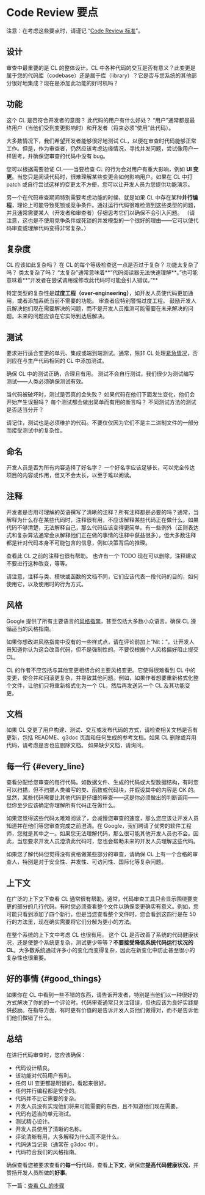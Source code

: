 # Code Review 要点

注意：在考虑这些要点时，请谨记 “[Code Review 标准](standard.md)”。

## 设计

审查中最重要的是 CL 的整体设计。CL 中各种代码的交互是否有意义？此变更是属于您的代码库（codebase）还是属于库（library）？它是否与您系统的其他部分很好地集成？现在是添加此功能的好时机吗？

## 功能

这个 CL 是否符合开发者的意图？ 此代码的用户有什么好处？ “用户”通常都是最终用户（当他们受到变更影响时）和开发者（将来必须“使用”此代码）。

大多数情况下，我们希望开发者能够很好地测试 CL，以便在审查时代码能够正常工作。但是，作为审查者，仍然应该考虑边缘情况，寻找并发问题，尝试像用户一样思考，并确保您审查的代码中没有 bug。

您可以根据需要验证 CL——当要检查 CL 的行为会对用户有重大影响，例如 **UI 变更**。当您只是阅读代码时，很难理解某些变更会如何影响用户。如果在 CL 中打 patch 或自行尝试这样的变更太不方便，您可以让开发人员为您提供功能演示。

另一个在代码审查期间特别需要考虑功能的时候，就是如果 CL 中存在某种**并行编程**，理论上可能导致死锁或竞争条件。通过运行代码很难检测到这些类型的问题，并且通常需要某人（开发者和审查者）仔细思考它们以确保不会引入问题。 （请注意，这也是不使用竞争条件或死锁的并发模型的一个很好的理由——它可以使代码审查或理解代码变得非常复杂。）

## 复杂度

CL 应该如此复杂吗？ 在 CL 的每个等级检查这一点是否过于复杂？ 功能太复杂了吗？ 类太复杂了吗？ “太复杂”通常意味着**“代码阅读器无法快速理解**。”也可能意味着**“开发者在尝试调用或修改此代码时可能会引入错误。”**

特定类型的复杂性是**过度工程（over-engineering）**，如开发人员使代码更加通用，或者添加系统当前不需要的功能。 审查者应特别警惕过度工程。 鼓励开发人员解决他们现在需要解决的问题，而不是开发人员推测可能需要在未来解决的问题。未来的问题应该在它实际到达后解决。

## 测试

要求进行适合变更的单元、集成或端到端测试。通常，除非 CL 处理[紧急情况](../emergencies.md)，否则应在与生产代码相同的 CL 中添加测试。

确保 CL 中的测试正确，合理且有用。 测试不会自行测试，我们很少为测试编写测试——人类必须确保测试有效。

当代码被破坏时，测试是否真的会失败？ 如果代码在他们下面发生变化，他们会开始产生误报吗？ 每个测试都会做出简单而有用的断言吗？ 不同测试方法的测试是否适当分开？

请记住，测试也是必须维护的代码。不要仅仅因为它们不是主二进制文件的一部分而接受测试中的复杂性。

## 命名

开发人员是否为所有内容选择了好名字？ 一个好名字应该足够长，可以完全传达项目的内容或作用，但又不会太长，以至于难以阅读。

## 注释

开发者是否用可理解的英语撰写了清晰的注释？所有注释都是必要的吗？通常，当解释为什么存在某些代码时，注释很有用，不应该解释某些代码正在做什么。如果代码不够清楚，无法解释自己，那么代码应该变得更简单。有一些例外（正则表达式和复杂算法通常会从解释他们正在做的事情的注释中获益很多），但大多数注释都是针对代码本身不可能包含的信息，例如决策背后的推理。

查看此 CL 之前的注释也很有帮助。 也许有一个 TODO 现在可以删除，注释建议不要进行这种改变，等等。

请注意，注释与类、模块或函数的文档不同，它们应该代表一段代码的目的，如何使用它，以及使用时的行为方式。

## 风格

Google 提供了所有主要语言的[风格指南](http://google.github.io/styleguide/)，甚至包括大多数小众语言。确保 CL 遵循适当的风格指南。

如果你想改进风格指南中没有的一些样式点，请在评论前加上“Nit：”，让开发人员知道你认为这会改善代码，但不是强制性的。不要仅根据个人风格偏好阻止提交 CL。

CL 的作者不应包括与其他变更相结合的主要风格变更。它使得很难看到 CL 中的变更，使合并和回滚更复杂，并导致其他问题。例如，如果作者想要重新格式化整个文件，让他们只将重新格式化为一个 CL，然后再发送另一个 CL 及其功能变更。

## 文档

如果 CL 变更了用户构建、测试、交互或发布代码的方式，请检查相关文档是否有更新，包括 README、g3doc 页面和任何生成的参考文档。如果 CL 删除或弃用代码，请考虑是否也应删除文档。 如果缺少文档，请询问。

## 每一行 {#every_line}

查看分配给您审查的每行代码。如数据文件、生成的代码或大型数据结构，有时您可以扫描，但不扫描人类编写的类、函数或代码块，并假设其中的内容是 OK 的。显然，某些代码需要比其他代码更仔细的审查——这是你必须做出的判断调用——但你至少应该确定你理解所有代码正在做什么。

如果您觉得这些代码太难难阅读了，会减慢您审查的速度，那么您应该让开发人员知道并在他们等您审查完成之前澄清。在 Google，我们聘请了优秀的软件工程师，您就是其中之一。如果您无法理解代码，那么很可能其他开发人员也不会。因此，当您要求开发人员澄清此代码时，您也会帮助未来的开发人员理解这些代码。

如果您了解代码但觉得没有资格做某些部分的审查，请确保 CL 上有一个合格的审查人，特别是对于安全性、并发性、可访问性、国际化等复杂问题。

## 上下文

在广泛的上下文下查看 CL 通常很有帮助。通常，代码审查工具只会显示围绕要变更的部分的几行代码。有时您必须查看整个文件以确保变更确实有意义。例如，您可能只看到添加了四个新行，但是当您查看整个文件时，您会看到这四行是在 50 行的方法里，现在确实需要将它们分解为更小的方法。

在整个系统的上下文中考虑 CL 也很有用。 这个 CL 是否改善了系统的代码健康状况，还是使整个系统更复杂，测试更少等等？**不要接受降低系统代码运行状况的 CL**。大多数系统通过许多小的变化而变得复杂，因此在新变化中防止甚至很小的复杂性也很重要。

## 好的事情 {#good_things}

如果你在 CL 中看到一些不错的东西，请告诉开发者，特别是当他们以一种很好的方式解决了你的的一个评论时。代码审查通常只关注错误，但也应该为良好实践提供鼓励。在指导方面，有时更有价值的是告诉开发人员他们做得对，而不是告诉他们他们做错了什么。

## 总结

在进行代码审查时，您应该确保：

 - 代码设计精良。
 - 该功能对代码用户有利。
 - 任何 UI 变更都是明智的，看起来很好。
 - 任何并行编程都是安全的。
 - 代码并不比它需要的复杂。
 - 开发人员没有实现他们将来可能需要的东西，且不知道他们现在需要。
 - 代码有适当的单元测试。
 - 测试精心设计。
 - 开发人员使用了清晰的名称。
 - 评论清晰有用，大多解释为什么而不是什么。
 - 代码适当记录（通常在 g3doc 中）。
 - 代码符合我们的风格指南。

确保查看您被要求查看的**每一行**代码，查看**上下文**，确保您**提高代码健康状况**，并赞扬开发人员所做的**好事**。

下一篇：[查看 CL 的步骤](navigate.md)
